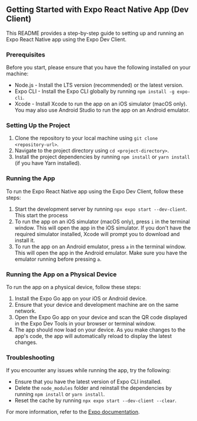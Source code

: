 ## Getting Started with Expo React Native App (Dev Client)
This README provides a step-by-step guide to setting up and running an Expo React Native app using the Expo Dev Client.

### Prerequisites
Before you start, please ensure that you have the following installed on your machine:

- Node.js - Install the LTS version (recommended) or the latest version.
- Expo CLI - Install the Expo CLI globally by running `npm install -g expo-cli`.
- Xcode - Install Xcode to run the app on an iOS simulator (macOS only). You may also use Android Studio to run the app on an Android emulator.

### Setting Up the Project
1. Clone the repository to your local machine using `git clone <repository-url>`.
2. Navigate to the project directory using `cd <project-directory>`.
3. Install the project dependencies by running `npm install` or `yarn install` (if you have Yarn installed).

### Running the App
To run the Expo React Native app using the Expo Dev Client, follow these steps:

1. Start the development server by running `npx expo start --dev-client`. This start the process 
2. To run the app on an iOS simulator (macOS only), press `i` in the terminal window. This will open the app in the iOS simulator. If you don't have the required simulator installed, Xcode will prompt you to download and install it.
3. To run the app on an Android emulator, press `a` in the terminal window. This will open the app in the Android emulator. Make sure you have the emulator running before pressing `a`.

### Running the App on a Physical Device
To run the app on a physical device, follow these steps:

1. Install the Expo Go app on your iOS or Android device.
2. Ensure that your device and development machine are on the same network.
3. Open the Expo Go app on your device and scan the QR code displayed in the Expo Dev Tools in your browser or terminal window.
4. The app should now load on your device. As you make changes to the app's code, the app will automatically reload to display the latest changes.

### Troubleshooting
If you encounter any issues while running the app, try the following:

- Ensure that you have the latest version of Expo CLI installed.
- Delete the `node_modules` folder and reinstall the dependencies by running `npm install` or `yarn install`.
- Reset the cache by running `npx expo start --dev-client --clear`.

For more information, refer to the [Expo documentation](https://docs.expo.io/).
